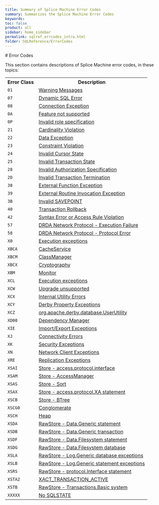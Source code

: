 ```yaml
---
title: Summary of Splice Machine Error Codes
summary: Summarizes the Splice Machine Error Codes
keywords:
toc: false
product: all
sidebar: home_sidebar
permalink: sqlref_errcodes_intro.html
folder: SQLReference/ErrorCodes
---
```

<section>
<div class="TopicContent" data-swiftype-index="true" markdown="1">
# Error Codes

This section contains descriptions of Splice Machine error codes, in
these topics:

<table summary="Links to and descriptions of SQL clauses">
                <col />
                <col />
                <tr>
                    <th>Error Class</th>
                    <th>Description</th>
                </tr>
                <tr>
                    <td><code>01</code></td>
                    <td><a href="sqlref_errcodes_class01.html">Warning Messages</a>
                    </td>
                </tr>
                <tr>
                    <td><code>07</code></td>
                    <td><a href="sqlref_errcodes_class07.html">Dynamic SQL Error</a>
                    </td>
                </tr>
                <tr>
                    <td><code>08</code></td>
                    <td><a href="sqlref_errcodes_class08.html">Connection Exception</a>
                    </td>
                </tr>
                <tr>
                    <td><code>0A</code></td>
                    <td><a href="sqlref_errcodes_class0a.html">Feature not supported</a>
                    </td>
                </tr>
                <tr>
                    <td><code>0P</code></td>
                    <td><a href="sqlref_errcodes_class0p.html">Invalid role specification</a>
                    </td>
                </tr>
                <tr>
                    <td><code>21</code></td>
                    <td><a href="sqlref_errcodes_class21.html">Cardinality Violation</a>
                    </td>
                </tr>
                <tr>
                    <td><code>22</code></td>
                    <td><a href="sqlref_errcodes_class22.html">Data Exception</a>
                    </td>
                </tr>
                <tr>
                    <td><code>23</code></td>
                    <td><a href="sqlref_errcodes_class23.html">Constraint Violation </a>
                    </td>
                </tr>
                <tr>
                    <td><code>24</code></td>
                    <td><a href="sqlref_errcodes_class24.html">Invalid Cursor State</a>
                    </td>
                </tr>
                <tr>
                    <td><code>25</code></td>
                    <td><a href="sqlref_errcodes_class25.html">Invalid Transaction State</a>
                    </td>
                </tr>
                <tr>
                    <td><code>28</code></td>
                    <td><a href="sqlref_errcodes_class28.html">Invalid Authorization Specification</a>
                    </td>
                </tr>
                <tr>
                    <td><code>2D</code></td>
                    <td><a href="sqlref_errcodes_class2d.html">Invalid Transaction Termination</a>
                    </td>
                </tr>
                <tr>
                    <td><code>38</code></td>
                    <td><a href="sqlref_errcodes_class38.html">External Function Exception</a>
                    </td>
                </tr>
                <tr>
                    <td><code>39</code></td>
                    <td><a href="sqlref_errcodes_class39.html">External Routine Invocation Exception</a>
                    </td>
                </tr>
                <tr />
                <tr>
                    <td><code>3B</code></td>
                    <td><a href="sqlref_errcodes_class3b.html">Invalid SAVEPOINT</a>
                    </td>
                </tr>
                <tr>
                    <td><code>40</code></td>
                    <td><a href="sqlref_errcodes_class40.html">Transaction Rollback</a>
                    </td>
                </tr>
                <tr>
                    <td><code>42</code></td>
                    <td><a href="sqlref_errcodes_class42.html">Syntax Error or Access Rule Violation</a>
                    </td>
                </tr>
                <tr>
                    <td><code>57</code></td>
                    <td><a href="sqlref_errcodes_class57.html">DRDA Network Protocol - Execution Failure</a>
                    </td>
                </tr>
                <tr>
                    <td><code>58</code></td>
                    <td><a href="sqlref_errcodes_class58.html">DRDA Network Protocol - Protocol Error</a>
                    </td>
                </tr>
                <tr>
                    <td><code>X0</code></td>
                    <td><a href="sqlref_errcodes_classx0.html">Execution exceptions</a>
                    </td>
                </tr>
                <tr>
                    <td><code>XBCA</code></td>
                    <td><a href="sqlref_errcodes_classxbca.html">CacheService</a>
                    </td>
                </tr>
                <tr>
                    <td><code>XBCM</code></td>
                    <td><a href="sqlref_errcodes_classxbcm.html">ClassManager</a>
                    </td>
                </tr>
                <tr>
                    <td><code>XBCX</code></td>
                    <td><a href="sqlref_errcodes_classxbcx.html">Cryptography</a>
                    </td>
                </tr>
                <tr>
                    <td><code>XBM</code></td>
                    <td><a href="sqlref_errcodes_classxbm.html">Monitor</a>
                    </td>
                </tr>
                <tr>
                    <td><code>XCL</code></td>
                    <td><a href="sqlref_errcodes_classxcl.html">Execution exceptions</a>
                    </td>
                </tr>
                <tr>
                    <td><code>XCW</code></td>
                    <td><a href="sqlref_errcodes_classxcw.html">Upgrade unsupported</a>
                    </td>
                </tr>
                <tr>
                    <td><code>XCX</code></td>
                    <td><a href="sqlref_errcodes_classxcx.html">Internal Utility Errors</a>
                    </td>
                </tr>
                <tr>
                    <td><code>XCY</code></td>
                    <td><a href="sqlref_errcodes_classxcy.html">Derby Property Exceptions</a>
                    </td>
                </tr>
                <tr>
                    <td><code>XCZ</code></td>
                    <td><a href="sqlref_errcodes_classxcz.html">org.apache.derby.database.UserUtility</a>
                    </td>
                </tr>
                <tr>
                    <td><code>XD00</code></td>
                    <td><a href="sqlref_errcodes_classxd00.html">Dependency Manager</a>
                    </td>
                </tr>
                <tr>
                    <td><code>XIE</code></td>
                    <td><a href="sqlref_errcodes_classxie.html">Import/Export Exceptions</a>
                    </td>
                </tr>
                <tr>
                    <td><code>XJ</code></td>
                    <td><a href="sqlref_errcodes_classxj.html">Connectivity Errors</a>
                    </td>
                </tr>
                <tr>
                    <td><code>XK</code></td>
                    <td><a href="sqlref_errcodes_classxk.html">Security Exceptions</a>
                    </td>
                </tr>
                <tr>
                    <td><code>XN</code></td>
                    <td><a href="sqlref_errcodes_classxn.html">Network Client Exceptions</a>
                    </td>
                </tr>
                <tr>
                    <td><code>XRE</code></td>
                    <td><a href="sqlref_errcodes_classxre.html">Replication Exceptions</a>
                    </td>
                </tr>
                <tr>
                    <td><code>XSAI</code></td>
                    <td><a href="sqlref_errcodes_classxsai.html">Store - access.protocol.interface</a>
                    </td>
                </tr>
                <tr>
                    <td><code>XSAM</code></td>
                    <td><a href="sqlref_errcodes_classxsam.html">Store - AccessManager</a>
                    </td>
                </tr>
                <tr>
                    <td><code>XSAS</code></td>
                    <td><a href="sqlref_errcodes_classxsas.html">Store - Sort</a>
                    </td>
                </tr>
                <tr>
                    <td><code>XSAX</code></td>
                    <td><a href="sqlref_errcodes_classxsax.html">Store - access.protocol.XA statement</a>
                    </td>
                </tr>
                <tr>
                    <td><code>XSCB</code></td>
                    <td><a href="sqlref_errcodes_classxscb.html">Store - BTree</a>
                    </td>
                </tr>
                <tr>
                    <td><code>XSCG0</code></td>
                    <td><a href="sqlref_errcodes_classxscgo.html">Conglomerate</a>
                    </td>
                </tr>
                <tr>
                    <td><code>XSCH</code></td>
                    <td><a href="sqlref_errcodes_classxsch.html">Heap</a>
                    </td>
                </tr>
                <tr>
                    <td><code>XSDA</code></td>
                    <td><a href="sqlref_errcodes_classxsda.html">RawStore - Data.Generic statement</a>
                    </td>
                </tr>
                <tr>
                    <td><code>XSDB</code></td>
                    <td><a href="sqlref_errcodes_classxsdb.html">RawStore - Data.Generic transaction</a>
                    </td>
                </tr>
                <tr>
                    <td><code>XSDF</code></td>
                    <td><a href="sqlref_errcodes_classxsdf.html">RawStore - Data.Filesystem statement</a>
                    </td>
                </tr>
                <tr>
                    <td><code>XSDG</code></td>
                    <td><a href="sqlref_errcodes_classxsdg.html">RawStore - Data.Filesystem database</a>
                    </td>
                </tr>
                <tr>
                    <td><code>XSLA</code></td>
                    <td><a href="sqlref_errcodes_classxsla.html">RawStore - Log.Generic database exceptions</a>
                    </td>
                </tr>
                <tr>
                    <td><code>XSLB</code></td>
                    <td><a href="sqlref_errcodes_classxslb.html">RawStore - Log.Generic statement exceptions</a>
                    </td>
                </tr>
                <tr>
                    <td><code>XSRS</code></td>
                    <td><a href="sqlref_errcodes_classxsrs.html">RawStore - protocol.Interface statement</a>
                    </td>
                </tr>
                <tr>
                    <td><code>XSTA2</code></td>
                    <td><a href="sqlref_errcodes_classxsta2.html">XACT_TRANSACTION_ACTIVE</a>
                    </td>
                </tr>
                <tr>
                    <td><code>XSTB</code></td>
                    <td><a href="sqlref_errcodes_classxstb.html">RawStore - Transactions.Basic system</a>
                    </td>
                </tr>
                <tr>
                    <td><code>XXXXX</code></td>
                    <td><a href="sqlref_errcodes_classxxxxx.html">No SQLSTATE</a>
                    </td>
                </tr>
            </table>
</div>
</section>

